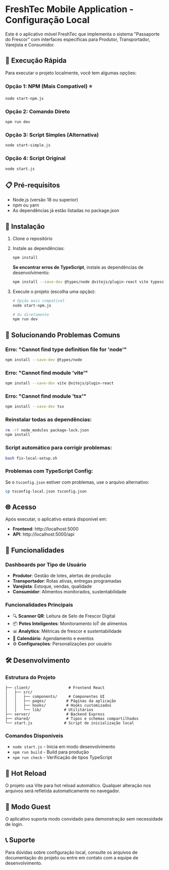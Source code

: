# FreshTec Mobile Application - Configuração Local

Este é o aplicativo móvel FreshTec que implementa o sistema "Passaporte do Frescor" com interfaces específicas para Produtor, Transportador, Varejista e Consumidor.

## 🚀 Execução Rápida

Para executar o projeto localmente, você tem algumas opções:

### Opção 1: NPM (Mais Compatível) ⭐
```bash
node start-npm.js
```

### Opção 2: Comando Direto
```bash
npm run dev
```

### Opção 3: Script Simples (Alternativa)
```bash
node start-simple.js
```

### Opção 4: Script Original
```bash
node start.js
```

## 📋 Pré-requisitos

- Node.js (versão 18 ou superior)
- npm ou yarn
- As dependências já estão listadas no package.json

## 🔧 Instalação

1. Clone o repositório
2. Instale as dependências:
   ```bash
   npm install
   ```
   
   **Se encontrar erros de TypeScript**, instale as dependências de desenvolvimento:
   ```bash
   npm install --save-dev @types/node @vitejs/plugin-react vite typescript tsx
   ```

3. Execute o projeto (escolha uma opção):
   ```bash
   # Opção mais compatível
   node start-npm.js
   
   # Ou diretamente
   npm run dev
   ```

## 🚨 Solucionando Problemas Comuns

### Erro: "Cannot find type definition file for 'node'"
```bash
npm install --save-dev @types/node
```

### Erro: "Cannot find module 'vite'"
```bash
npm install --save-dev vite @vitejs/plugin-react
```

### Erro: "Cannot find module 'tsx'"
```bash
npm install --save-dev tsx
```

### Reinstalar todas as dependências:
```bash
rm -rf node_modules package-lock.json
npm install
```

### Script automático para corrigir problemas:
```bash
bash fix-local-setup.sh
```

### Problemas com TypeScript Config:
Se o `tsconfig.json` estiver com problemas, use o arquivo alternativo:
```bash
cp tsconfig-local.json tsconfig.json
```

## 🌐 Acesso

Após executar, o aplicativo estará disponível em:
- **Frontend**: http://localhost:5000
- **API**: http://localhost:5000/api

## 📱 Funcionalidades

### Dashboards por Tipo de Usuário
- **Produtor**: Gestão de lotes, alertas de produção
- **Transportador**: Rotas ativas, entregas programadas
- **Varejista**: Estoque, vendas, qualidade
- **Consumidor**: Alimentos monitorados, sustentabilidade

### Funcionalidades Principais
- 🔍 **Scanner QR**: Leitura de Selo de Frescor Digital
- 📦 **Potes Inteligentes**: Monitoramento IoT de alimentos
- 📊 **Analytics**: Métricas de frescor e sustentabilidade
- 📅 **Calendário**: Agendamento e eventos
- ⚙️ **Configurações**: Personalizações por usuário

## 🛠️ Desenvolvimento

### Estrutura do Projeto
```
├── client/                 # Frontend React
│   ├── src/
│   │   ├── components/     # Componentes UI
│   │   ├── pages/         # Páginas da aplicação
│   │   ├── hooks/         # Hooks customizados
│   │   └── lib/          # Utilitários
├── server/                # Backend Express
├── shared/                # Tipos e schemas compartilhados
└── start.js              # Script de inicialização local
```

### Comandos Disponíveis
- `node start.js` - Inicia em modo desenvolvimento
- `npm run build` - Build para produção
- `npm run check` - Verificação de tipos TypeScript

## 🔄 Hot Reload

O projeto usa Vite para hot reload automático. Qualquer alteração nos arquivos será refletida automaticamente no navegador.

## 🎯 Modo Guest

O aplicativo suporta modo convidado para demonstração sem necessidade de login.

## 📞 Suporte

Para dúvidas sobre configuração local, consulte os arquivos de documentação do projeto ou entre em contato com a equipe de desenvolvimento.